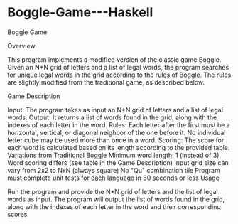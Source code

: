 # Boggle-Game---Haskell
Boggle Game

Overview

This program implements a modified version of the classic game Boggle. Given an N*N grid of letters and a list of legal words, the program searches for unique legal words in the grid according to the rules of Boggle. The rules are slightly modified from the traditional game, as described below.

Game Description

Input: The program takes as input an N*N grid of letters and a list of legal words. Output: It returns a list of words found in the grid, along with the indexes of each letter in the word. Rules: Each letter after the first must be a horizontal, vertical, or diagonal neighbor of the one before it. No individual letter cube may be used more than once in a word. Scoring: The score for each word is calculated based on its length according to the provided table. Variations from Traditional Boggle Minimum word length: 1 (instead of 3) Word scoring differs (see table in the Game Description) Input grid size can vary from 2x2 to NxN (always square) No "Qu" combination tile Program must complete unit tests for each language in 30 seconds or less Usage

Run the program and provide the N*N grid of letters and the list of legal words as input. The program will output the list of words found in the grid, along with the indexes of each letter in the word and their corresponding scores.
